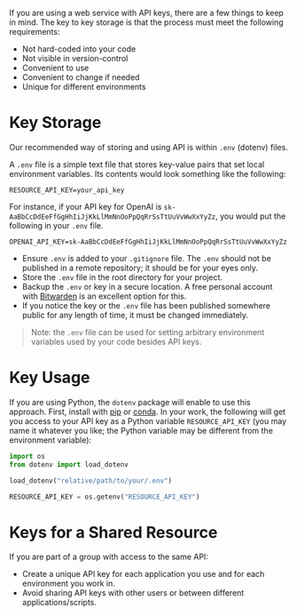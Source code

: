 If you are using a web service with API keys, there are a few things to keep in mind. The key to key storage is that the process must meet the following requirements:
* Not hard-coded into your code
* Not visible in version-control
* Convenient to use
* Convenient to change if needed
* Unique for different environments

# Key Storage
Our recommended way of storing and using API is within `.env` (dotenv) files.

A `.env` file is a simple text file that stores key-value pairs that set local environment variables. Its contents would look something like the following:
```
RESOURCE_API_KEY=your_api_key
```
For instance, if your API key for OpenAI is `sk-AaBbCcDdEeFfGgHhIiJjKkLlMmNnOoPpQqRrSsTtUuVvWwXxYyZz`, you would put the following in your `.env` file.
```
OPENAI_API_KEY=sk-AaBbCcDdEeFfGgHhIiJjKkLlMmNnOoPpQqRrSsTtUuVvWwXxYyZz
```
* Ensure `.env` is added to your `.gitignore` file. The `.env` should not be published in a remote repository; it should be for your eyes only.
* Store the `.env` file in the root directory for your project.
* Backup the `.env` or key in a secure location. A free personal account with [Bitwarden](https://bitwarden.com/) is an excellent option for this.
* If you notice the key or the `.env` file has been published somewhere public for any length of time, it must be changed immediately.

> Note: the `.env` file can be used for setting arbitrary environment variables used by your code besides API keys.

# Key Usage
If you are using Python, the `dotenv` package will enable to use this approach. First, install with [pip](https://pypi.org/project/python-dotenv/) or [conda](https://anaconda.org/conda-forge/python-dotenv). In your work, the following will get you access to your API key as a Python variable `RESOURCE_API_KEY` (you may name it whatever you like; the Python variable may be different from the environment variable):
```python
import os
from dotenv import load_dotenv

load_dotenv("relative/path/to/your/.env")

RESOURCE_API_KEY = os.getenv("RESOURCE_API_KEY")
```

# Keys for a Shared Resource
If you are part of a group with access to the same API:
* Create a unique API key for each application you use and for each environment you work in. 
* Avoid sharing API keys with other users or between different applications/scripts.
